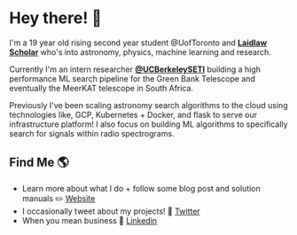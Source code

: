 # Hey there! 👋

I'm a 19 year old rising second year student @UofToronto and  **[Laidlaw Scholar](https://laidlawscholars.network/users/peter-ma)** who's into astronomy, physics, machine learning and research. 

Currently I'm an intern researcher **[@UCBerkeleySETI](https://github.com/UCBerkeleySETI)** building a high performance ML search pipeline for the Green Bank Telescope and eventually the MeerKAT telescope in South Africa. 

Previously I've been scaling astronomy search algorithms to the cloud using technologies like, GCP, Kubernetes + Docker, and flask to serve our infrastructure platform! I also focus on building ML algorithms to specifically search for signals within radio spectrograms.

## Find Me 🌎

  - Learn more about what I do + follow some blog post and solution manuals ✏️ [Website](https://peterma.ca/) 
  - I occasionally tweet about my projects! 💬 [Twitter](https://twitter.com/peterma02)  
  - When you mean business 💼 [Linkedin](https://www.linkedin.com/in/peter-ma-37a917162/)  


